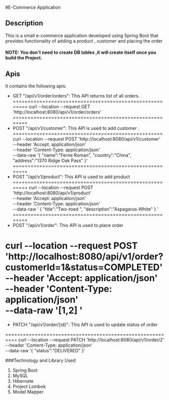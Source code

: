 #E-Commerce Application
## Description
This is a small e-commerce application developed using Spring Boot that provides functionality of adding a product , customer and placing the order

#### NOTE: You don't need to create DB tables ,it will create itself once you build the Project.
## Apis
It contains the following apis:

* GET "/api/v1/order/orders": This API returns list of all orders.
========================================================
  curl --location --request GET 'http://localhost:8080/api/v1/order/orders'
========================================================
* POST "/api/v1/customer": This API is used to add customer .
===================================================
  curl --location --request POST 'http://localhost:8080/api/v1/customer' \
  --header 'Accept: application/json' \
  --header 'Content-Type: application/json' \
  --data-raw '{
  "name":"Ferne Roman",
  "country":"China",
  "address":"1370 Ridge Oak Pass"
  }'
========================================================
* POST "/api/v1/product": This API is used to add product
========================================================
  curl --location --request POST 'http://localhost:8080/api/v1/product' \
  --header 'Accept: application/json' \
  --header 'Content-Type: application/json' \
  --data-raw '
  {
  "title":"Two-toed ",
  "description":"Aspagarus-White"
  }
  '
========================================================
* POST "/api/v1/order": This API is used to place order

curl --location --request POST 'http://localhost:8080/api/v1/order?customerId=1&status=COMPLETED' \
--header 'Accept: application/json' \
--header 'Content-Type: application/json' \
--data-raw '[1,2]
'
=======================================================
* PATCH "/api/v1/order/{id}": This API is used to update status of order

==========================================================
curl --location --request PATCH 'http://localhost:8080/api/v1/order/2' \
--header 'Content-Type: application/json' \
--data-raw '{
"status":"DELIVERED"
}'

###Technology and Library  Used
1. Spring Boot 
2. MySQL
3. Hibernate 
4. Project Lombok
5. Model Mapper





